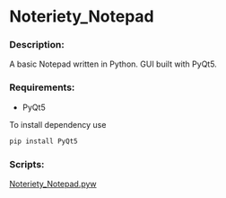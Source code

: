 # Noteriety_Notepad
### Description:
A basic Notepad written in Python. 
GUI built with PyQt5.

### Requirements:
- PyQt5

To install dependency use
```bash
pip install PyQt5
```

### Scripts:
[Noteriety_Notepad.pyw](Noteriety_Notepad.pyw)
